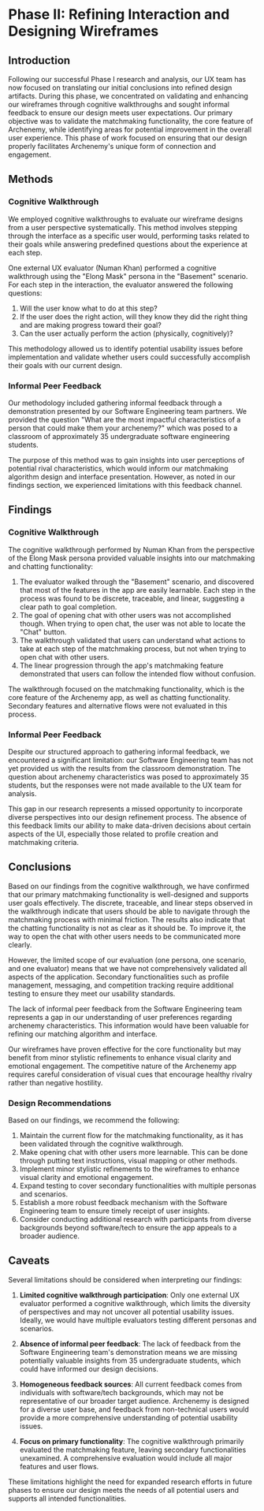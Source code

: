 # Phase II: Refining Interaction and Designing Wireframes

## Introduction

Following our successful Phase I research and analysis, our UX team has now focused on translating our initial conclusions into refined design artifacts. During this phase, we concentrated on validating and enhancing our wireframes through cognitive walkthroughs and sought informal feedback to ensure our design meets user expectations. Our primary objective was to validate the matchmaking functionality, the core feature of Archenemy, while identifying areas for potential improvement in the overall user experience. This phase of work focused on ensuring that our design properly facilitates Archenemy's unique form of connection and engagement.

## Methods

### Cognitive Walkthrough

We employed cognitive walkthroughs to evaluate our wireframe designs from a user perspective systematically. This method involves stepping through the interface as a specific user would, performing tasks related to their goals while answering predefined questions about the experience at each step.

One external UX evaluator (Numan Khan) performed a cognitive walkthrough using the "Elong Mask" persona in the "Basement" scenario. For each step in the interaction, the evaluator answered the following questions:

1. Will the user know what to do at this step?
2. If the user does the right action, will they know they did the right thing and are making progress toward their goal?
3. Can the user actually perform the action (physically, cognitively)?

This methodology allowed us to identify potential usability issues before implementation and validate whether users could successfully accomplish their goals with our current design.

### Informal Peer Feedback

Our methodology included gathering informal feedback through a demonstration presented by our Software Engineering team partners. We provided the question "What are the most impactful characteristics of a person that could make them your archenemy?" which was posed to a classroom of approximately 35 undergraduate software engineering students.

The purpose of this method was to gain insights into user perceptions of potential rival characteristics, which would inform our matchmaking algorithm design and interface presentation. However, as noted in our findings section, we experienced limitations with this feedback channel.

## Findings

### Cognitive Walkthrough

The cognitive walkthrough performed by Numan Khan from the perspective of the Elong Mask persona provided valuable insights into our matchmaking and chatting functionality:

1. The evaluator walked through the "Basement" scenario, and discovered that most of the features in the app are easily learnable. Each step in the process was found to be discrete, traceable, and linear, suggesting a clear path to goal completion.
2. The goal of opening chat with other users was not accomplished though. When trying to open chat, the user was not able to locate the "Chat" button.
3. The walkthrough validated that users can understand what actions to take at each step of the matchmaking process, but not when trying to open chat with other users.
4. The linear progression through the app's matchmaking feature demonstrated that users can follow the intended flow without confusion.

The walkthrough focused on the matchmaking functionality, which is the core feature of the Archenemy app, as well as chatting functionality. Secondary features and alternative flows were not evaluated in this process.

### Informal Peer Feedback

Despite our structured approach to gathering informal feedback, we encountered a significant limitation: our Software Engineering team has not yet provided us with the results from the classroom demonstration. The question about archenemy characteristics was posed to approximately 35 students, but the responses were not made available to the UX team for analysis.

This gap in our research represents a missed opportunity to incorporate diverse perspectives into our design refinement process. The absence of this feedback limits our ability to make data-driven decisions about certain aspects of the UI, especially those related to profile creation and matchmaking criteria.

## Conclusions

Based on our findings from the cognitive walkthrough, we have confirmed that our primary matchmaking functionality is well-designed and supports user goals effectively. The discrete, traceable, and linear steps observed in the walkthrough indicate that users should be able to navigate through the matchmaking process with minimal friction. The results also indicate that the chatting functionality is not as clear as it should be. To improve it, the way to open the chat with other users needs to be communicated more clearly.

However, the limited scope of our evaluation (one persona, one scenario, and one evaluator) means that we have not comprehensively validated all aspects of the application. Secondary functionalities such as profile management, messaging, and competition tracking require additional testing to ensure they meet our usability standards.

The lack of informal peer feedback from the Software Engineering team represents a gap in our understanding of user preferences regarding archenemy characteristics. This information would have been valuable for refining our matching algorithm and interface.

Our wireframes have proven effective for the core functionality but may benefit from minor stylistic refinements to enhance visual clarity and emotional engagement. The competitive nature of the Archenemy app requires careful consideration of visual cues that encourage healthy rivalry rather than negative hostility.

### Design Recommendations

Based on our findings, we recommend the following:

1. Maintain the current flow for the matchmaking functionality, as it has been validated through the cognitive walkthrough.
2. Make opening chat with other users more learnable. This can be done through putting text instructions, visual mapping or other methods.
3. Implement minor stylistic refinements to the wireframes to enhance visual clarity and emotional engagement.
4. Expand testing to cover secondary functionalities with multiple personas and scenarios.
5. Establish a more robust feedback mechanism with the Software Engineering team to ensure timely receipt of user insights.
6. Consider conducting additional research with participants from diverse backgrounds beyond software/tech to ensure the app appeals to a broader audience.

## Caveats

Several limitations should be considered when interpreting our findings:

1. **Limited cognitive walkthrough participation**: Only one external UX evaluator performed a cognitive walkthrough, which limits the diversity of perspectives and may not uncover all potential usability issues. Ideally, we would have multiple evaluators testing different personas and scenarios.

2. **Absence of informal peer feedback**: The lack of feedback from the Software Engineering team's demonstration means we are missing potentially valuable insights from 35 undergraduate students, which could have informed our design decisions.

3. **Homogeneous feedback sources**: All current feedback comes from individuals with software/tech backgrounds, which may not be representative of our broader target audience. Archenemy is designed for a diverse user base, and feedback from non-technical users would provide a more comprehensive understanding of potential usability issues.

4. **Focus on primary functionality**: The cognitive walkthrough primarily evaluated the matchmaking feature, leaving secondary functionalities unexamined. A comprehensive evaluation would include all major features and user flows.

These limitations highlight the need for expanded research efforts in future phases to ensure our design meets the needs of all potential users and supports all intended functionalities.

